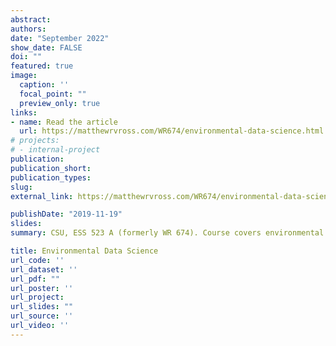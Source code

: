 ```yaml
---
abstract:
authors:
date: "September 2022"
show_date: FALSE
doi: ""
featured: true
image:
  caption: ''
  focal_point: ""
  preview_only: true
links:
- name: Read the article
  url: https://matthewrvross.com/WR674/environmental-data-science.html
# projects:
# - internal-project
publication:
publication_short:
publication_types:
slug: 
external_link: https://matthewrvross.com/WR674/environmental-data-science.html

publishDate: "2019-11-19"
slides: 
summary: CSU, ESS 523 A (formerly WR 674). Course covers environmental analysis in R, with an emphasis on geospatial analysis and visualization. 

title: Environmental Data Science
url_code: ''
url_dataset: ''
url_pdf: ""
url_poster: ''
url_project: 
url_slides: ""
url_source: ''
url_video: ''
---
```

